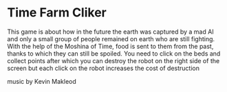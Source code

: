 # Time Farm Cliker

This game is about how in the future the earth was captured by a mad AI and
only a small group of people remained on earth who are still fighting. With
the help of the Moshina of Time, food is sent to them from the past, thanks to
which they can still be spoiled. You need to click on the beds and collect
points after which you can destroy the robot on the right side of the screen
but each click on the robot increases the cost of destruction

music by Kevin Makleod
